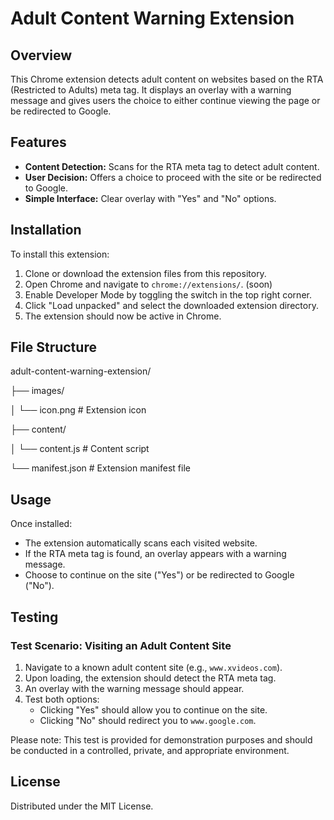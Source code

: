 # Adult Content Warning Extension

## Overview

This Chrome extension detects adult content on websites based on the RTA (Restricted to Adults) meta tag. It displays an overlay with a warning message and gives users the choice to either continue viewing the page or be redirected to Google.

## Features

- **Content Detection:** Scans for the RTA meta tag to detect adult content.
- **User Decision:** Offers a choice to proceed with the site or be redirected to Google.
- **Simple Interface:** Clear overlay with "Yes" and "No" options.

## Installation

To install this extension:

1. Clone or download the extension files from this repository.
2. Open Chrome and navigate to `chrome://extensions/`. (soon)
3. Enable Developer Mode by toggling the switch in the top right corner.
4. Click "Load unpacked" and select the downloaded extension directory.
5. The extension should now be active in Chrome.

## File Structure

adult-content-warning-extension/


├── images/

│   └── icon.png         # Extension icon

├── content/

│   └── content.js       # Content script

└── manifest.json        # Extension manifest file



## Usage

Once installed:

- The extension automatically scans each visited website.
- If the RTA meta tag is found, an overlay appears with a warning message.
- Choose to continue on the site ("Yes") or be redirected to Google ("No").

## Testing

### Test Scenario: Visiting an Adult Content Site

1. Navigate to a known adult content site (e.g., `www.xvideos.com`).
2. Upon loading, the extension should detect the RTA meta tag.
3. An overlay with the warning message should appear.
4. Test both options:
   - Clicking "Yes" should allow you to continue on the site.
   - Clicking "No" should redirect you to `www.google.com`.

Please note: This test is provided for demonstration purposes and should be conducted in a controlled, private, and appropriate environment.

## License

Distributed under the MIT License. 





